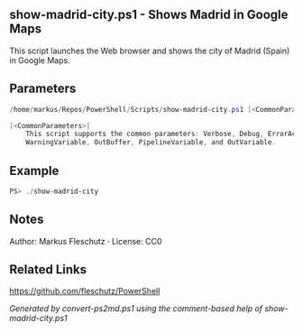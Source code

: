 ## show-madrid-city.ps1 - Shows Madrid in Google Maps

This script launches the Web browser and shows the city of Madrid (Spain) in Google Maps.

## Parameters
```powershell
/home/markus/Repos/PowerShell/Scripts/show-madrid-city.ps1 [<CommonParameters>]

[<CommonParameters>]
    This script supports the common parameters: Verbose, Debug, ErrorAction, ErrorVariable, WarningAction, 
    WarningVariable, OutBuffer, PipelineVariable, and OutVariable.
```

## Example
```powershell
PS> ./show-madrid-city

```

## Notes
Author: Markus Fleschutz · License: CC0

## Related Links
https://github.com/fleschutz/PowerShell

*Generated by convert-ps2md.ps1 using the comment-based help of show-madrid-city.ps1*
